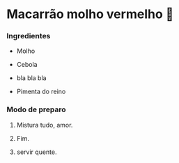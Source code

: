 # Macarrão molho vermelho :shallow_pan_of_food:

### Ingredientes

- Molho

- Cebola

- bla bla bla
- Pimenta do reino

### Modo de preparo

1. Mistura tudo, amor. 

2. Fim.
3. servir quente.